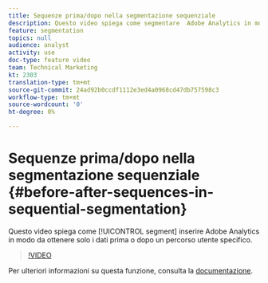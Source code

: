 ```yaml
---
title: Sequenze prima/dopo nella segmentazione sequenziale
description: Questo video spiega come segmentare  Adobe Analytics in modo da ottenere solo i dati prima o dopo un percorso utente specifico.
feature: segmentation
topics: null
audience: analyst
activity: use
doc-type: feature video
team: Technical Marketing
kt: 2303
translation-type: tm+mt
source-git-commit: 24ad92b0ccdf1112e3ed4a0968cd47db757598c3
workflow-type: tm+mt
source-wordcount: '0'
ht-degree: 0%

---
```



# Sequenze prima/dopo nella segmentazione sequenziale {#before-after-sequences-in-sequential-segmentation}

Questo video spiega come [!UICONTROL segment] inserire  Adobe Analytics in modo da ottenere solo i dati prima o dopo un percorso utente specifico.

>[!VIDEO](https://video.tv.adobe.com/v/25400/?quality=12)

Per ulteriori informazioni su questa funzione, consulta la [documentazione](https://marketing.adobe.com/resources/help/en_US/analytics/segment/index.html?f=seg_build_ui).
